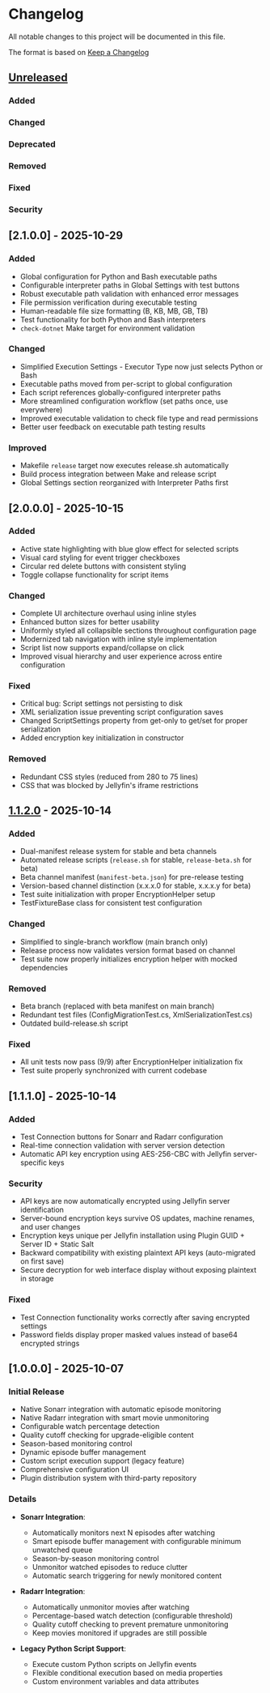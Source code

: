 # Changelog

All notable changes to this project will be documented in this file.

The format is based on [Keep a Changelog](https://keepachangelog.com/en/1.0.0/)

## [Unreleased]

### Added

### Changed

### Deprecated

### Removed

### Fixed

### Security

## [2.1.0.0] - 2025-10-29

### Added

- Global configuration for Python and Bash executable paths
- Configurable interpreter paths in Global Settings with test buttons
- Robust executable path validation with enhanced error messages
- File permission verification during executable testing
- Human-readable file size formatting (B, KB, MB, GB, TB)
- Test functionality for both Python and Bash interpreters
- `check-dotnet` Make target for environment validation

### Changed

- Simplified Execution Settings - Executor Type now just selects Python or Bash
- Executable paths moved from per-script to global configuration
- Each script references globally-configured interpreter paths
- More streamlined configuration workflow (set paths once, use everywhere)
- Improved executable validation to check file type and read permissions
- Better user feedback on executable path testing results

### Improved

- Makefile `release` target now executes release.sh automatically
- Build process integration between Make and release script
- Global Settings section reorganized with Interpreter Paths first

## [2.0.0.0] - 2025-10-15

### Added

- Active state highlighting with blue glow effect for selected scripts
- Visual card styling for event trigger checkboxes
- Circular red delete buttons with consistent styling
- Toggle collapse functionality for script items

### Changed

- Complete UI architecture overhaul using inline styles
- Enhanced button sizes for better usability
- Uniformly styled all collapsible sections throughout configuration page
- Modernized tab navigation with inline style implementation
- Script list now supports expand/collapse on click
- Improved visual hierarchy and user experience across entire configuration

### Fixed

- Critical bug: Script settings not persisting to disk
- XML serialization issue preventing script configuration saves
- Changed ScriptSettings property from get-only to get/set for proper serialization
- Added encryption key initialization in constructor

### Removed

- Redundant CSS styles (reduced from 280 to 75 lines)
- CSS that was blocked by Jellyfin's iframe restrictions

## [1.1.2.0] - 2025-10-14

### Added

- Dual-manifest release system for stable and beta channels
- Automated release scripts (`release.sh` for stable, `release-beta.sh` for beta)
- Beta channel manifest (`manifest-beta.json`) for pre-release testing
- Version-based channel distinction (x.x.x.0 for stable, x.x.x.y for beta)
- Test suite initialization with proper EncryptionHelper setup
- TestFixtureBase class for consistent test configuration

### Changed

- Simplified to single-branch workflow (main branch only)
- Release process now validates version format based on channel
- Test suite now properly initializes encryption helper with mocked dependencies

### Removed

- Beta branch (replaced with beta manifest on main branch)
- Redundant test files (ConfigMigrationTest.cs, XmlSerializationTest.cs)
- Outdated build-release.sh script

### Fixed

- All unit tests now pass (9/9) after EncryptionHelper initialization fix
- Test suite properly synchronized with current codebase

## [1.1.1.0] - 2025-10-14

### Added

- Test Connection buttons for Sonarr and Radarr configuration
- Real-time connection validation with server version detection
- Automatic API key encryption using AES-256-CBC with Jellyfin server-specific keys

### Security

- API keys are now automatically encrypted using Jellyfin server identification
- Server-bound encryption keys survive OS updates, machine renames, and user changes
- Encryption keys unique per Jellyfin installation using Plugin GUID + Server
ID + Static Salt
- Backward compatibility with existing plaintext API keys
(auto-migrated on first save)
- Secure decryption for web interface display without exposing plaintext in storage

### Fixed

- Test Connection functionality works correctly after saving encrypted settings
- Password fields display proper masked values instead of base64 encrypted strings

## [1.0.0.0] - 2025-10-07

### Initial Release

- Native Sonarr integration with automatic episode monitoring
- Native Radarr integration with smart movie unmonitoring
- Configurable watch percentage detection
- Quality cutoff checking for upgrade-eligible content
- Season-based monitoring control
- Dynamic episode buffer management
- Custom script execution support (legacy feature)
- Comprehensive configuration UI
- Plugin distribution system with third-party repository

### Details

- **Sonarr Integration**:
  - Automatically monitors next N episodes after watching
  - Smart episode buffer management with configurable minimum unwatched queue
  - Season-by-season monitoring control
  - Unmonitor watched episodes to reduce clutter
  - Automatic search triggering for newly monitored content

- **Radarr Integration**:
  - Automatically unmonitor movies after watching
  - Percentage-based watch detection (configurable threshold)
  - Quality cutoff checking to prevent premature unmonitoring
  - Keep movies monitored if upgrades are still possible

- **Legacy Python Script Support**:
  - Execute custom Python scripts on Jellyfin events
  - Flexible conditional execution based on media properties
  - Custom environment variables and data attributes

[Unreleased]: https://github.com/caleb-venner/jellypy/compare/v1.1.2.0...HEAD
[1.1.2.0]: https://github.com/caleb-venner/jellypy/compare/v1.1.0...v1.1.2.0
